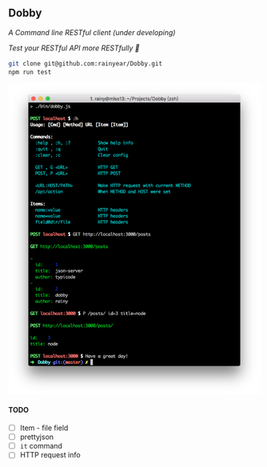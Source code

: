 Dobby
---

_A Command line RESTful client (under developing)_

_Test your RESTful API more RESTfully :beer:_

```sh
git clone git@github.com:rainyear/Dobby.git
npm run test
```

![screencast](screencast/screenshot-1.png)

#### TODO
- [ ] Item - file field
- [ ] prettyjson
- [ ] `it` command
- [ ] HTTP request info
